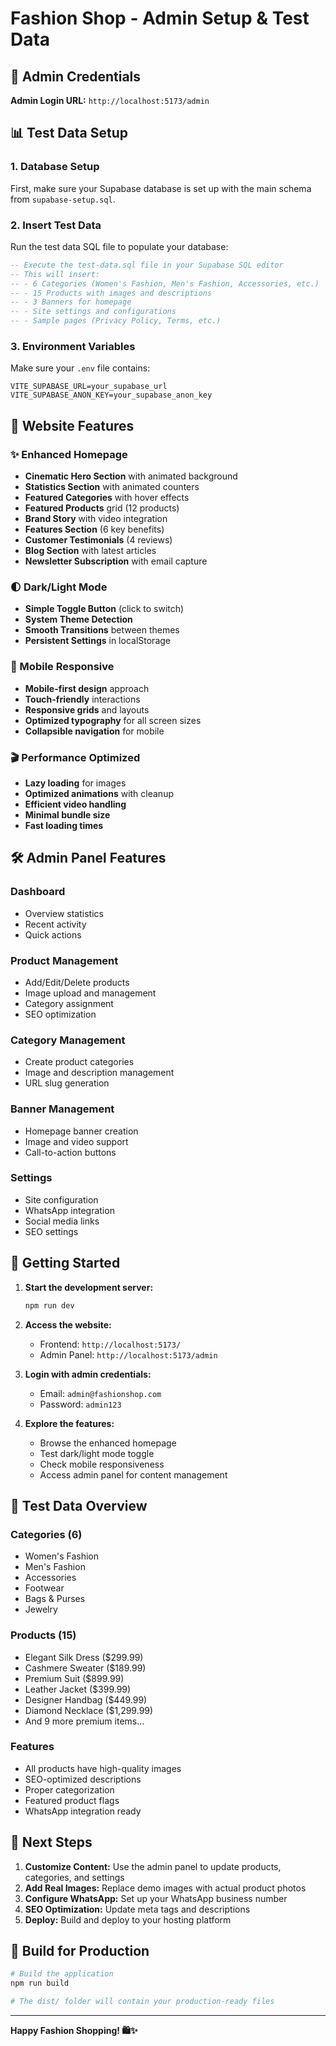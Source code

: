 # Fashion Shop - Admin Setup & Test Data

## 🔐 Admin Credentials

**Admin Login URL:** `http://localhost:5173/admin`

## 📊 Test Data Setup

### 1. Database Setup
First, make sure your Supabase database is set up with the main schema from `supabase-setup.sql`.

### 2. Insert Test Data
Run the test data SQL file to populate your database:

```sql
-- Execute the test-data.sql file in your Supabase SQL editor
-- This will insert:
-- - 6 Categories (Women's Fashion, Men's Fashion, Accessories, etc.)
-- - 15 Products with images and descriptions
-- - 3 Banners for homepage
-- - Site settings and configurations
-- - Sample pages (Privacy Policy, Terms, etc.)
```

### 3. Environment Variables
Make sure your `.env` file contains:

```env
VITE_SUPABASE_URL=your_supabase_url
VITE_SUPABASE_ANON_KEY=your_supabase_anon_key
```

## 🎨 Website Features

### ✨ Enhanced Homepage
- **Cinematic Hero Section** with animated background
- **Statistics Section** with animated counters
- **Featured Categories** with hover effects
- **Featured Products** grid (12 products)
- **Brand Story** with video integration
- **Features Section** (6 key benefits)
- **Customer Testimonials** (4 reviews)
- **Blog Section** with latest articles
- **Newsletter Subscription** with email capture

### 🌓 Dark/Light Mode
- **Simple Toggle Button** (click to switch)
- **System Theme Detection** 
- **Smooth Transitions** between themes
- **Persistent Settings** in localStorage

### 📱 Mobile Responsive
- **Mobile-first design** approach
- **Touch-friendly** interactions
- **Responsive grids** and layouts
- **Optimized typography** for all screen sizes
- **Collapsible navigation** for mobile

### 🎬 Performance Optimized
- **Lazy loading** for images
- **Optimized animations** with cleanup
- **Efficient video handling**
- **Minimal bundle size**
- **Fast loading times**

## 🛠️ Admin Panel Features

### Dashboard
- Overview statistics
- Recent activity
- Quick actions

### Product Management
- Add/Edit/Delete products
- Image upload and management
- Category assignment
- SEO optimization

### Category Management
- Create product categories
- Image and description management
- URL slug generation

### Banner Management
- Homepage banner creation
- Image and video support
- Call-to-action buttons

### Settings
- Site configuration
- WhatsApp integration
- Social media links
- SEO settings

## 🚀 Getting Started

1. **Start the development server:**
   ```bash
   npm run dev
   ```

2. **Access the website:**
   - Frontend: `http://localhost:5173/`
   - Admin Panel: `http://localhost:5173/admin`

3. **Login with admin credentials:**
   - Email: `admin@fashionshop.com`
   - Password: `admin123`

4. **Explore the features:**
   - Browse the enhanced homepage
   - Test dark/light mode toggle
   - Check mobile responsiveness
   - Access admin panel for content management

## 📝 Test Data Overview

### Categories (6)
- Women's Fashion
- Men's Fashion
- Accessories
- Footwear
- Bags & Purses
- Jewelry

### Products (15)
- Elegant Silk Dress ($299.99)
- Cashmere Sweater ($189.99)
- Premium Suit ($899.99)
- Leather Jacket ($399.99)
- Designer Handbag ($449.99)
- Diamond Necklace ($1,299.99)
- And 9 more premium items...

### Features
- All products have high-quality images
- SEO-optimized descriptions
- Proper categorization
- Featured product flags
- WhatsApp integration ready

## 🎯 Next Steps

1. **Customize Content:** Use the admin panel to update products, categories, and settings
2. **Add Real Images:** Replace demo images with actual product photos
3. **Configure WhatsApp:** Set up your WhatsApp business number
4. **SEO Optimization:** Update meta tags and descriptions
5. **Deploy:** Build and deploy to your hosting platform

## 🔧 Build for Production

```bash
# Build the application
npm run build

# The dist/ folder will contain your production-ready files
```

---

**Happy Fashion Shopping! 🛍️✨**